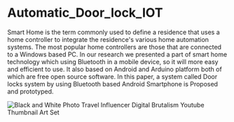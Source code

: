 # Automatic_Door_lock_IOT

Smart Home is the term commonly used to define a residence that uses a home
controller to integrate the residence's various home automation systems. The most popular home controllers are those that are connected to a Windows based PC. In our research we presented a part of smart home technology which using Bluetooth
in a mobile device, so it will more easy and efficient to use. It also based on Android
and Arduino platform both of which are free open source software. In this paper, a
system called Door locks system by using Bluetooth based Android
Smartphone is Proposed and prototyped.


![Black and White Photo Travel Influencer Digital Brutalism Youtube Thumbnail Art Set](https://user-images.githubusercontent.com/56167517/91254855-08a43c80-e781-11ea-8387-b3c994a0c851.png)
